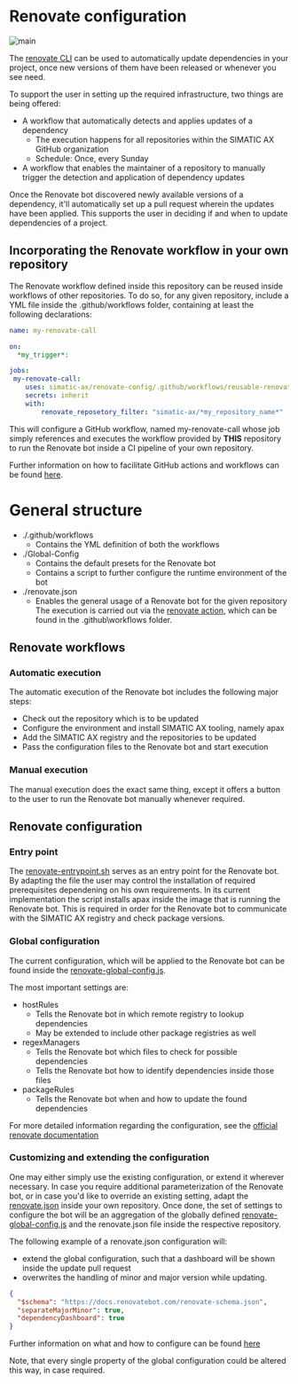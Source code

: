 # Renovate configuration
![main](https://docs.renovatebot.com/assets/images/mend-renovate-cli-banner.jpg)

The [renovate CLI](https://docs.renovatebot.com/) can be used to automatically update dependencies in your project, once new versions of them have been released or whenever you see need.

To support the user in setting up the required infrastructure, two things are being offered:
- A workflow that automatically detects and applies updates of a dependency
  - The execution happens for all repositories within the SIMATIC AX GitHub organization
  - Schedule: Once, every Sunday
- A workflow that enables the maintainer of a repository to manually trigger the detection and application of dependency updates

Once the Renovate bot discovered newly available versions of a dependency, it'll automatically set up a pull request wherein the updates have been applied. This supports the user in deciding if and when to update dependencies of a project.

## Incorporating the Renovate workflow in your own repository

The Renovate workflow defined inside this repository can be reused inside workflows of other repositories. To do so, for any given repository, include a YML file inside the .github/workflows folder, containing at least the following declarations:

```yml
name: my-renovate-call

on:
  *my_trigger*:

jobs:
 my-renovate-call:
    uses: simatic-ax/renovate-config/.github/workflows/reusable-renovate-workflow.yml@main
    secrets: inherit
    with:
        renovate_reposetory_filter: "simatic-ax/*my_repository_name*"
```

This will configure a GitHub workflow, named my-renovate-call whose job simply references and executes the workflow provided by **THIS** repository to run the Renovate bot inside a CI pipeline of your own repository.

Further information on how to facilitate GitHub actions and workflows can be found [here](https://docs.github.com/en/actions).

# General structure

- ./.github/workflows
  - Contains the YML definition of both the workflows
- ./Global-Config
  - Contains the default presets for the Renovate bot
  - Contains a script to further configure the runtime environment of the bot
- ./renovate.json
  - Enables the general usage of a Renovate bot for the given repository
The execution is carried out via the [renovate action](https://github.com/simatic-ax/renovate-config/blob/chore/set_up_renovate/.github/workflows/renovate.yml), which can be found in the .github\workflows folder.

## Renovate workflows

### Automatic execution

The automatic execution of the Renovate bot includes the following major steps:
- Check out the repository which is to be updated
- Configure the environment and install SIMATIC AX tooling, namely apax
- Add the SIMATIC AX registry and the repositories to be updated
- Pass the configuration files to the Renovate bot and start execution

### Manual execution

The manual execution does the exact same thing, except it offers a button to the user to run the Renovate bot manually whenever required.

## Renovate configuration

### Entry point

The [renovate-entrypoint.sh](./Global-Config/renovate-entrypoint.sh) serves as an entry point for the Renovate bot. By adapting the file the user may control the installation of required prerequisites dependening on his own requirements. In its current implementation the script installs apax inside the image that is running the Renovate bot. This is required in order for the Renovate bot to communicate with the SIMATIC AX registry and check package versions.

### Global configuration

The current configuration, which will be applied to the Renovate bot can be found inside the [renovate-global-config.js](./Global-Config/renovate-global-config.js).

The most important settings are:
  - hostRules
    - Tells the Renovate bot in which remote registry to lookup dependencies
    - May be extended to include other package registries as well
  - regexManagers
    - Tells the Renovate bot which files to check for possible dependencies
    - Tells the Renovate bot how to identify dependencies inside those files
  - packageRules
    - Tells the Renovate bot when and how to update the found dependencies

For more detailed information regarding the configuration, see the [official renovate documentation](https://docs.renovatebot.com/configuration-options/)


### Customizing and extending the configuration

One may either simply use the existing configuration, or extend it wherever necessary. In case you require additional parameterization of the Renovate bot, or in case you'd like to override an existing setting, adapt the [renovate.json](./renovate.json) inside your own repository. Once done, the set of settings to configure the bot will be an aggregation of the globally defined [renovate-global-config.js](./Global-Config/renovate-global-config.js) and the renovate.json file inside the respective repository.

The following example of a renovate.json configuration will:
  - extend the global configuration, such that a dashboard will be shown inside the update pull request
  - overwrites the handling of minor and major version while updating.

```json
{
  "$schema": "https://docs.renovatebot.com/renovate-schema.json",
  "separateMajorMinor": true,
  "dependencyDashboard": true
}
```

Further information on what and how to configure can be found [here](https://docs.renovatebot.com/configuration-options/)

Note, that every single property of the global configuration could be altered this way, in case required.
